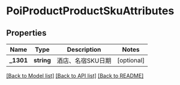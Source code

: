 # PoiProductProductSkuAttributes

## Properties
Name | Type | Description | Notes
------------ | ------------- | ------------- | -------------
**_1301** | **string** | 酒店、名宿SKU日期 | [optional] 

[[Back to Model list]](../README.md#documentation-for-models) [[Back to API list]](../README.md#documentation-for-api-endpoints) [[Back to README]](../README.md)

